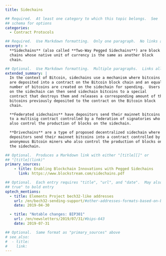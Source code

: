 ```yaml
---
title: Sidechains

## Required.  At least one category to which this topic belongs.  See
## schema for options
categories:
  - Contract Protocols

## Required.  Use Markdown formatting.  Only one paragraph.  No links allowed.
excerpt: >
  **Sidechains** (also called **Two-Way Pegged Sidechains**) are block
  chains whose native unit of currency is the same as another block
  chain.

## Optional.  Use Markdown formatting.  Multiple paragraphs.  Links allowed.
extended_summary: |
  In the context of Bitcoin, sidechains use a mechanism where bitcoins
  are deposited into a contract on the Bitcoin block chain and an equal
  number of bitcoins are created on the sidechain for spending.  Users
  on the sidechain can then send sidechain bitcoins to a special
  contract that destroys them and releases a corresponding amount of the
  bitcoins previously deposited to the contract on the Bitcoin block
  chain.

  **Federated sidechains** have depositors send their mainnet bitcoins
  to a multisig contract controlled by a federation of signatories who
  also control the production of blocks on the sidechain.

  **Drivechains** are a type of proposed decentralized sidechain where
  depositors send their mainnet bitcoins into a contract controlled by
  anonymous Bitcoin miners who also control the production of blocks on
  the sidechain.

## Optional.  Produces a Markdown link with either "[title][]" or
## "[title](link)"
primary_sources:
    - title: Enabling Blockchain Innovations with Pegged Sidechains
      link: https://www.blockstream.com/sidechains.pdf

## Optional.  Each entry requires "title", "url", and "date".  May also use "feature:
## true" to bold entry
optech_mentions:
  - title: Elements Project bech32-like addresses
    url: /en/bech32-sending-support/#other-addresses-formats-based-on-bech32
    date: 2019-04-30

  - title: "Notable changes: BIP301"
    url: /en/newsletters/2019/07/31/#bips-643
    date: 2019-07-31

## Optional.  Same format as "primary_sources" above
# see_also:
#  - title:
#    link:
---
```

